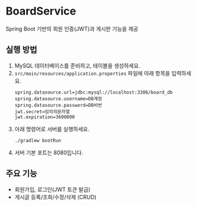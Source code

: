 # BoardService

Spring Boot 기반의 회원 인증(JWT)과 게시판 기능을 제공

## 실행 방법

1. MySQL 데이터베이스를 준비하고, 테이블을 생성하세요.
2. `src/main/resources/application.properties` 파일에 아래 항목을 입력하세요.
   ```
   spring.datasource.url=jdbc:mysql://localhost:3306/board_db
   spring.datasource.username=DB계정
   spring.datasource.password=DB비번
   jwt.secret=임의의문자열
   jwt.expiration=3600000
   ```
3. 아래 명령어로 서버를 실행하세요.
   ```
   ./gradlew bootRun
   ```
4. 서버 기본 포트는 8080입니다.

## 주요 기능

- 회원가입, 로그인(JWT 토큰 발급)
- 게시글 등록/조회/수정/삭제 (CRUD)
